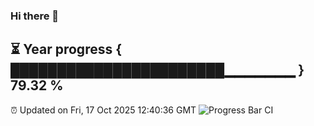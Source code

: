 ### Hi there 👋
⏳ Year progress { ███████████████████████▁▁▁▁▁▁▁ } 79.32 %
---
⏰ Updated on Fri, 17 Oct 2025 12:40:36 GMT
![Progress Bar CI](https://github.com/liununu/liununu/workflows/Progress%20Bar%20CI/badge.svg)
